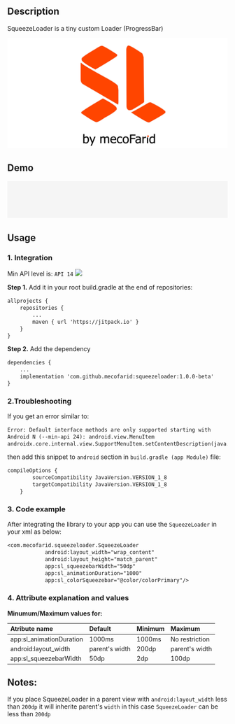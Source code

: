 ## Description
SqueezeLoader is a tiny custom Loader (ProgressBar) 

![alt Library Logo](https://raw.githubusercontent.com/mecoFarid/SqueezeLoader/master/extra_media/library_logo.jpg)

## Demo
![alt SqueezeLoader demo gif](https://raw.githubusercontent.com/mecoFarid/SqueezeLoader/master/extra_media/squeezeloader.gif)

## Usage
### 1. Integration
Min API level is: `API 14` [![](https://jitpack.io/v/mecoFarid/squeezeloader.svg)](https://jitpack.io/#mecoFarid/squeezeloader)

**Step 1.** Add it in your root build.gradle at the end of repositories:

```
allprojects {
    repositories {
        ...
        maven { url 'https://jitpack.io' }
    }
}
```
**Step 2.** Add the dependency
```
dependencies {
    ...  
    implementation 'com.github.mecofarid:squeezeloader:1.0.0-beta'
}
```
### 2.Troubleshooting
If you get an error similar to:
```
Error: Default interface methods are only supported starting with Android N (--min-api 24): android.view.MenuItem androidx.core.internal.view.SupportMenuItem.setContentDescription(java.lang.CharSequence)
```
then add this snippet to `android` section in `build.gradle (app Module)` file:

```
compileOptions {
        sourceCompatibility JavaVersion.VERSION_1_8
        targetCompatibility JavaVersion.VERSION_1_8
    }
```
### 3. Code example
After integrating the library to your app you can use the `SqueezeLoader` in your xml as below:
```
<com.mecofarid.squeezeloader.SqueezeLoader
            android:layout_width="wrap_content"
            android:layout_height="match_parent"
            app:sl_squeezebarWidth="50dp"
            app:sl_animationDuration="1000"
            app:sl_colorSqueezebar="@color/colorPrimary"/>
```
### 4. Attribute explanation and values
**Minumum/Maximum values for:** 

| Atribute name              | Default          | Minimum   |             Maximum | 
|     :---                   |      :---        | :---      |     :---            |
| app:sl_animationDuration   | 1000ms           | 1000ms    | No restriction      |
| android:layout_width       | parent's width   | 200dp     | parent's width      |
| app:sl_squeezebarWidth     | 50dp             | 2dp       | 100dp               |



## Notes:
If you place SqueezeLoader in a parent view with `android:layout_width` less than `200dp` it will inherite parent's `width` in this case `SqueezeLoader` can be less than `200dp`
